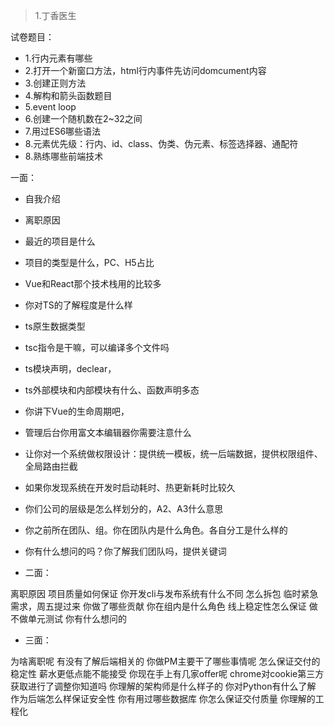 
> 1.丁香医生


试卷题目：

* 1.行内元素有哪些
* 2.打开一个新窗口方法，html行内事件先访问domcument内容
* 3.创建正则方法
* 4.解构和箭头函数题目
* 5.event loop
* 6.创建一个随机数在2~32之间
* 7.用过ES6哪些语法
* 8.元素优先级：行内、id、class、伪类、伪元素、标签选择器、通配符
* 8.熟练哪些前端技术


一面：

* 自我介绍
* 离职原因
* 最近的项目是什么
* 项目的类型是什么，PC、H5占比
* Vue和React那个技术栈用的比较多
* 你对TS的了解程度是什么样
* ts原生数据类型
* tsc指令是干嘛，可以编译多个文件吗
* ts模块声明，declear，
* ts外部模块和内部模块有什么、函数声明多态
* 你讲下Vue的生命周期吧，
* 管理后台你用富文本编辑器你需要注意什么
* 让你对一个系统做权限设计：提供统一模板，统一后端数据，提供权限组件、全局路由拦截
* 如果你发现系统在开发时启动耗时、热更新耗时比较久
* 你们公司的层级是怎么样划分的，A2、A3什么意思
* 你之前所在团队、组。你在团队内是什么角色。各自分工是什么样的
* 你有什么想问的吗？你了解我们团队吗，提供关键词

* 二面：

离职原因
项目质量如何保证
你开发cli与发布系统有什么不同
怎么拆包
临时紧急需求，周五提过来
你做了哪些贡献
你在组内是什么角色
线上稳定性怎么保证
做不做单元测试
你有什么想问的




* 三面：

为啥离职呢
有没有了解后端相关的
你做PM主要干了哪些事情呢
怎么保证交付的稳定性
薪水更低点能不能接受
你现在手上有几家offer呢
chrome对cookie第三方获取进行了调整你知道吗
你理解的架构师是什么样子的
你对Python有什么了解
作为后端怎么样保证安全性
你有用过哪些数据库
你怎么保证交付质量
你理解的工程化

